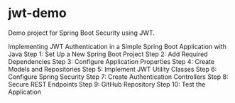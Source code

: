# jwt-demo
Demo project for Spring Boot Security using JWT.

Implementing JWT Authentication in a Simple Spring Boot Application with Java
Step 1: Set Up a New Spring Boot Project
Step 2: Add Required Dependencies
Step 3: Configure Application Properties
Step 4: Create Models and Repositories
Step 5: Implement JWT Utility Classes
Step 6: Configure Spring Security
Step 7: Create Authentication Controllers
Step 8: Secure REST Endpoints
Step 9: GitHub Repository
Step 10: Test the Application

